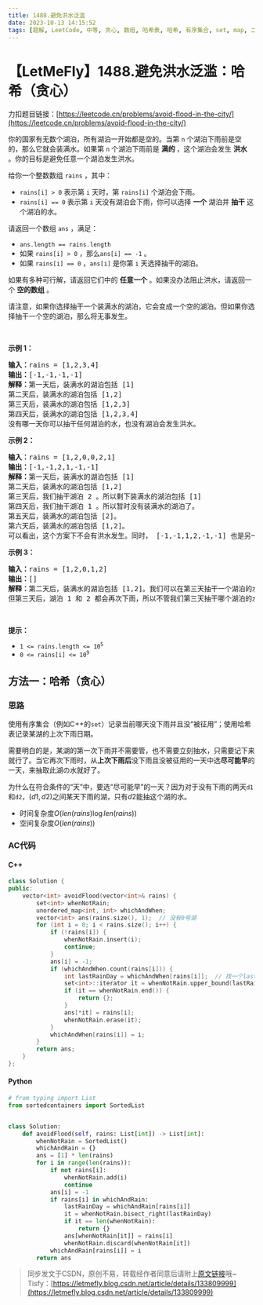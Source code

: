 ```yaml
---
title: 1488.避免洪水泛滥
date: 2023-10-13 14:15:52
tags: [题解, LeetCode, 中等, 贪心, 数组, 哈希表, 哈希, 有序集合, set, map, 二分查找, 堆（优先队列）]
---
```


# 【LetMeFly】1488.避免洪水泛滥：哈希（贪心）

力扣题目链接：[https://leetcode.cn/problems/avoid-flood-in-the-city/](https://leetcode.cn/problems/avoid-flood-in-the-city/)

<p>你的国家有无数个湖泊，所有湖泊一开始都是空的。当第 <code>n</code>&nbsp;个湖泊下雨前是空的，那么它就会装满水。如果第 <code>n</code>&nbsp;个湖泊下雨前是 <strong>满的&nbsp;</strong>，这个湖泊会发生 <strong>洪水</strong> 。你的目标是避免任意一个湖泊发生洪水。</p>

<p>给你一个整数数组&nbsp;<code>rains</code>&nbsp;，其中：</p>

<ul>
	<li><code>rains[i] &gt; 0</code>&nbsp;表示第 <code>i</code>&nbsp;天时，第 <code>rains[i]</code>&nbsp;个湖泊会下雨。</li>
	<li><code>rains[i] == 0</code>&nbsp;表示第 <code>i</code>&nbsp;天没有湖泊会下雨，你可以选择 <strong>一个</strong>&nbsp;湖泊并 <strong>抽干</strong>&nbsp;这个湖泊的水。</li>
</ul>

<p>请返回一个数组<em>&nbsp;</em><code>ans</code>&nbsp;，满足：</p>

<ul>
	<li><code>ans.length == rains.length</code></li>
	<li>如果&nbsp;<code>rains[i] &gt; 0</code> ，那么<code>ans[i] == -1</code>&nbsp;。</li>
	<li>如果&nbsp;<code>rains[i] == 0</code>&nbsp;，<code>ans[i]</code>&nbsp;是你第&nbsp;<code>i</code>&nbsp;天选择抽干的湖泊。</li>
</ul>

<p>如果有多种可行解，请返回它们中的 <strong>任意一个</strong>&nbsp;。如果没办法阻止洪水，请返回一个 <strong>空的数组</strong>&nbsp;。</p>

<p>请注意，如果你选择抽干一个装满水的湖泊，它会变成一个空的湖泊。但如果你选择抽干一个空的湖泊，那么将无事发生。</p>

<p>&nbsp;</p>

<p><strong>示例 1：</strong></p>

<pre>
<strong>输入：</strong>rains = [1,2,3,4]
<strong>输出：</strong>[-1,-1,-1,-1]
<strong>解释：</strong>第一天后，装满水的湖泊包括 [1]
第二天后，装满水的湖泊包括 [1,2]
第三天后，装满水的湖泊包括 [1,2,3]
第四天后，装满水的湖泊包括 [1,2,3,4]
没有哪一天你可以抽干任何湖泊的水，也没有湖泊会发生洪水。
</pre>

<p><strong>示例 2：</strong></p>

<pre>
<strong>输入：</strong>rains = [1,2,0,0,2,1]
<strong>输出：</strong>[-1,-1,2,1,-1,-1]
<strong>解释：</strong>第一天后，装满水的湖泊包括 [1]
第二天后，装满水的湖泊包括 [1,2]
第三天后，我们抽干湖泊 2 。所以剩下装满水的湖泊包括 [1]
第四天后，我们抽干湖泊 1 。所以暂时没有装满水的湖泊了。
第五天后，装满水的湖泊包括 [2]。
第六天后，装满水的湖泊包括 [1,2]。
可以看出，这个方案下不会有洪水发生。同时， [-1,-1,1,2,-1,-1] 也是另一个可行的没有洪水的方案。
</pre>

<p><strong>示例 3：</strong></p>

<pre>
<strong>输入：</strong>rains = [1,2,0,1,2]
<strong>输出：</strong>[]
<strong>解释：</strong>第二天后，装满水的湖泊包括 [1,2]。我们可以在第三天抽干一个湖泊的水。
但第三天后，湖泊 1 和 2 都会再次下雨，所以不管我们第三天抽干哪个湖泊的水，另一个湖泊都会发生洪水。
</pre>

<p>&nbsp;</p>

<p><strong>提示：</strong></p>

<ul>
	<li><code>1 &lt;= rains.length &lt;= 10<sup>5</sup></code></li>
	<li><code>0 &lt;= rains[i] &lt;= 10<sup>9</sup></code></li>
</ul>


    
## 方法一：哈希（贪心）

### 思路

使用有序集合（例如C++的```set```）记录当前哪天没下雨并且没“被征用”；使用哈希表记录某湖的上次下雨日期。

需要明白的是，某湖的第一次下雨并不需要管，也不需要立刻抽水，只需要记下来就行了。当它再次下雨时，从**上次下雨后**没下雨且没被征用的一天中选**尽可能早**的一天，来抽取此湖の水就好了。

为什么在符合条件的“天”中，要选“尽可能早”的一天？因为对于没有下雨的两天```d1```和```d2```，$(d1, d2)$之间某天下雨的湖，只有$d2$能抽这个湖的水。

+ 时间复杂度$O(len(rains)\log len(rains))$
+ 空间复杂度$O(len(rains))$

### AC代码

#### C++

```cpp
class Solution {
public:
    vector<int> avoidFlood(vector<int>& rains) {
        set<int> whenNotRain;
        unordered_map<int, int> whichAndWhen;
        vector<int> ans(rains.size(), 1);  // 没有0号湖
        for (int i = 0; i < rains.size(); i++) {
            if (!rains[i]) {
                whenNotRain.insert(i);
                continue;
            }
            ans[i] = -1;
            if (whichAndWhen.count(rains[i])) {
                int lastRainDay = whichAndWhen[rains[i]];  // 找一个lastRainDay后的晴天
                set<int>::iterator it = whenNotRain.upper_bound(lastRainDay);
                if (it == whenNotRain.end()) {
                    return {};
                }
                ans[*it] = rains[i];
                whenNotRain.erase(it);
            }
            whichAndWhen[rains[i]] = i;
        }
        return ans;
    }
};
```

#### Python

```python
# from typing import List
from sortedcontainers import SortedList


class Solution:
    def avoidFlood(self, rains: List[int]) -> List[int]:
        whenNotRain = SortedList()
        whichAndRain = {}
        ans = [1] * len(rains)
        for i in range(len(rains)):
            if not rains[i]:
                whenNotRain.add(i)
                continue
            ans[i] = -1
            if rains[i] in whichAndRain:
                lastRainDay = whichAndRain[rains[i]]
                it = whenNotRain.bisect_right(lastRainDay)
                if it == len(whenNotRain):
                    return {}
                ans[whenNotRain[it]] = rains[i]
                whenNotRain.discard(whenNotRain[it])
            whichAndRain[rains[i]] = i
        return ans

```

> 同步发文于CSDN，原创不易，转载经作者同意后请附上[原文链接](https://blog.letmefly.xyz/2023/10/13/LeetCode%201488.%E9%81%BF%E5%85%8D%E6%B4%AA%E6%B0%B4%E6%B3%9B%E6%BB%A5/)哦~
> Tisfy：[https://letmefly.blog.csdn.net/article/details/133809999](https://letmefly.blog.csdn.net/article/details/133809999)

